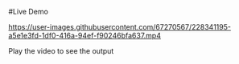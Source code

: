#Live Demo


https://user-images.githubusercontent.com/67270567/228341195-a5e1e3fd-1df0-416a-94ef-f90246bfa637.mp4


Play the video to see the output
